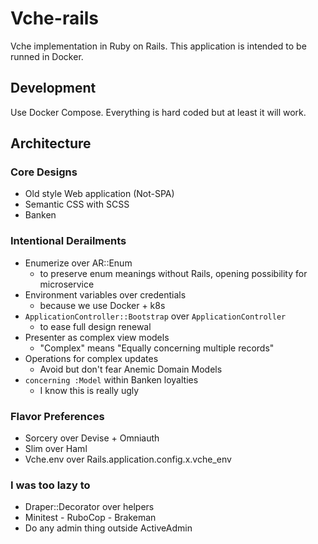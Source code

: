 # Vche-rails

Vche implementation in Ruby on Rails.
This application is intended to be runned in Docker.

## Development

Use Docker Compose. Everything is hard coded but at least it will work.

## Architecture

### Core Designs

- Old style Web application (Not-SPA)
- Semantic CSS with SCSS
- Banken

### Intentional Derailments

- Enumerize over AR::Enum
  - to preserve enum meanings without Rails, opening possibility for microservice
- Environment variables over credentials
  - because we use Docker + k8s
- `ApplicationController::Bootstrap` over `ApplicationController` 
  - to ease full design renewal
- Presenter as complex view models
  - "Complex" means "Equally concerning multiple records" 
- Operations for complex updates
  - Avoid but don't fear Anemic Domain Models
- `concerning :Model` within Banken loyalties
  - I know this is really ugly
 
### Flavor Preferences

- Sorcery over Devise + Omniauth
- Slim over Haml
- Vche.env over Rails.application.config.x.vche_env

### I was too lazy to

- Draper::Decorator over helpers
- Minitest - RuboCop - Brakeman
- Do any admin thing outside ActiveAdmin
